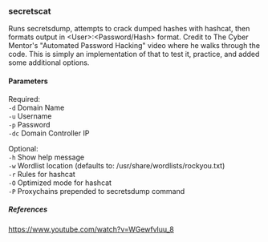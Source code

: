 ### secretscat

Runs secretsdump, attempts to crack dumped hashes with hashcat, then formats output in \<User\>:\<Password/Hash\> format. Credit to The Cyber Mentor's "Automated Password Hacking" video where he walks through the code. This is simply an implementation of that to test it, practice, and added some additional options.

#### Parameters
Required:\
`-d` Domain Name\
`-u` Username\
`-p` Password\
`-dc` Domain Controller IP

Optional:\
`-h` Show help message\
`-w` Wordlist location (defaults to: /usr/share/wordlists/rockyou.txt)\
`-r` Rules for hashcat\
`-O` Optimized mode for hashcat\
`-P` Proxychains prepended to secretsdump command

##### References
https://www.youtube.com/watch?v=WGewfvluu_8
